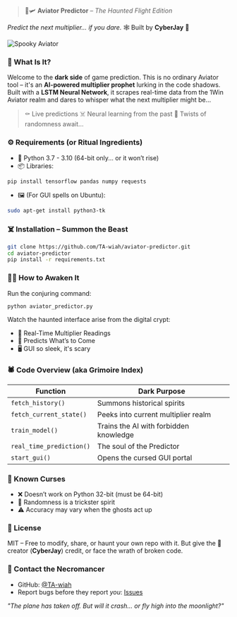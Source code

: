 > 🎃🛩️ **Aviator Predictor** – *The Haunted Flight Edition*

*Predict the next multiplier… if you dare.*
🕸️ Built by **CyberJay** 👻

![Spooky Aviator](https://media4.giphy.com/media/v1.Y2lkPTc5MGI3NjExbTh1NmtnOGNidnQwdTJyd2lnd2RmcW9hcTRlcXl3d20ycjZqNXQ5MyZlcD12MV9pbnRlcm5hbF9naWZfYnlfaWQmY3Q9Zw/DafMcBtubaBXjtgSgY/giphy.gif)


### 🧠 What Is It?

Welcome to the **dark side** of game prediction.
This is no ordinary Aviator tool – it's an **AI-powered multiplier prophet** lurking in the code shadows.
Built with a **LSTM Neural Network**, it scrapes real-time data from the 1Win Aviator realm and dares to whisper what the next multiplier might be...

> ⚰️ Live predictions
> ☠️ Neural learning from the past
> 🎲 Twists of randomness await...

### ⚙️ Requirements (or Ritual Ingredients)

* 🐍 Python 3.7 - 3.10 (64-bit only... or it won’t rise)
* 📦 Libraries:

```bash
pip install tensorflow pandas numpy requests
```

* 🖼️ (For GUI spells on Ubuntu):

```bash
sudo apt-get install python3-tk
```

### ☠️ Installation – Summon the Beast

```bash
git clone https://github.com/TA-wiah/aviator-predictor.git
cd aviator-predictor
pip install -r requirements.txt
```

### 🧙‍♂️ How to Awaken It

Run the conjuring command:

```bash
python aviator_predictor.py
```

Watch the haunted interface arise from the digital crypt:

* 📡 Real-Time Multiplier Readings
* 🔮 Predicts What’s to Come
* 🖥️ GUI so sleek, it's scary

### 🕷️ Code Overview (aka Grimoire Index)

| Function                 | Dark Purpose                           |
| ------------------------ | -------------------------------------- |
| `fetch_history()`        | Summons historical spirits             |
| `fetch_current_state()`  | Peeks into current multiplier realm    |
| `train_model()`          | Trains the AI with forbidden knowledge |
| `real_time_prediction()` | The soul of the Predictor              |
| `start_gui()`            | Opens the cursed GUI portal            |

### 🧟 Known Curses

* ❌ Doesn’t work on Python 32-bit (must be 64-bit)
* 🎲 Randomness is a trickster spirit
* ⚠️ Accuracy may vary when the ghosts act up

### 📜 License

MIT – Free to modify, share, or haunt your own repo with it.
But give the 🧛 creator (**CyberJay**) credit, or face the wrath of broken code.

### 👻 Contact the Necromancer

* GitHub: [@TA-wiah](https://github.com/TA-wiah)
* Report bugs before they report *you*: [Issues](https://github.com/TA-wiah/aviator-predictor/issues)

*"The plane has taken off. But will it crash… or fly high into the moonlight?"*
